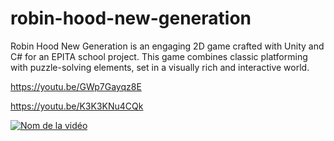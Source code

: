 # robin-hood-new-generation
Robin Hood New Generation is an engaging 2D game crafted with Unity and C# for an EPITA school project. This game combines classic platforming with puzzle-solving elements, set in a visually rich and interactive world.



https://youtu.be/GWp7Gayqz8E

https://youtu.be/K3K3KNu4CQk


[![Nom de la vidéo](https://img.youtube.com/vi/dQw4w9WgXcQ/0.jpg)](https://www.youtube.com/watch?v=dQw4w9WgXcQ)
